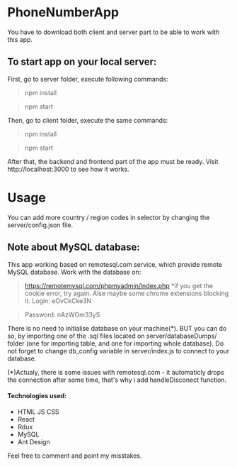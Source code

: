 # PhoneNumberApp

You have to download both client and server part to be able to work with this app.
## To start app on your local server:
First, go to server folder, execute following commands:
>npm install

>npm start

Then, go to client folder, execute the same commands:
>npm install

>npm start

After that, the backend and frontend part of the app must be ready. Visit http://localhost:3000 to see how it works.
# Usage
You can add more country / region codes in selector by changing the server/config.json file.

## Note about MySQL database:
This app working based on remotesql.com service, which provide remote MySQL database. Work with the database on:
>https://remotemysql.com/phpmyadmin/index.php
*if you get the cookie error, try again. Alse maybe some chrome extensions blocking it.
>Login: eOvCkCke3N

>Password: nAzWOm33yS

There is no need to initialise database on your machine(*). BUT you can do so, by importing one of the .sql files located on server/databaseDumps/ folder
(one for importing table, and one for importing whole database). Do not forget to change db_config variable in server/index.js to connect to your database.

(*)Actualy, there is some issues with remotesql.com - it automaticly drops the connection after some time, that's why i add handleDisconect function.

#### Technologies used: 
- HTML JS CSS
- React
- Rdux
- MySQL
- Ant Design

Feel free to comment and point my misstakes.
